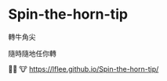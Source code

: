 # Spin-the-horn-tip
轉牛角尖

隨時隨地任你轉

&#128004;&#128004;
&#128046; https://lflee.github.io/Spin-the-horn-tip/
